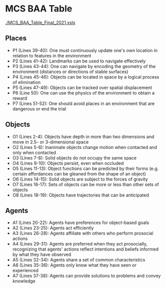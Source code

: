 # MCS BAA Table

[./MCS_BAA_Table_Final_2021.xslx](./MCS_BAA_Table_Final_2021.xslx)

## Places

- P1 (Lines 39-40): One must continuously update one's own location in relation to features in the environment
- P2 (Lines 41-42): Landmarks can be used to navigate effectively
- P3 (Lines 43-44): One can navigate by encoding the geometry of the environment (distances or directions of stable surfaces)
- P4 (Lines 45-46): Objects can be located in space by a logical process of elimination
- P5 (Lines 47-49): Objects can be tracked over spatial displacement
- P6 (Line 50): One can use the physics of the environment to obtain a reward
- P7 (Lines 51-52): One should avoid places in an environment that are dangerous or end the trial

## Objects

- O1 (Lines 2-4): Objects have depth in more than two dimensions and move in 2.5- or 3-dimensional space
- O2 (Lines 5-6): Inanimate objects change motion when contacted and only when contacted
- O3 (Lines 7-8): Solid objects do not occupy the same space
- O4 (Lines 9-10): Objects persist, even when occluded
- O5 (Lines 11-13): Object functions can be predicted by their forms (e.g. certain affordances can be gleaned from the shape of an object)
- O6 (Lines 14-15): Solid objects are subject to the forces of gravity
- O7 (Lines 16-17): Sets of objects can be more or less than other sets of objects
- O8 (Lines 18-19): Objects have trajectories that can be anticipated

## Agents

- A1 (Lines 20-22): Agents have preferences for object-based goals
- A2 (Lines 23-25): Agents act efficiently
- A3 (Lines 26-28): Agents affiliate with others who perform prosocial actions
- A4 (Lines 29-31): Agents are preferred when they act prosocially, recognizing that agents' actions reflect intentions and beliefs informed by what they have observed
- A5 (Lines 32-34): Agents share a set of common characteristics
- A6 (Lines 35-36): Agents only know what they have seen or experienced
- A7 (Lines 37-38): Agents can provide solutions to problems and convey knowledge

